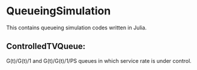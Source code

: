 # QueueingSimulation
This contains queueing simulation codes written in Julia.

## ControlledTVQueue:
G(t)/G(t)/1 and G(t)/G(t)/1/PS queues in which service rate is under control.
